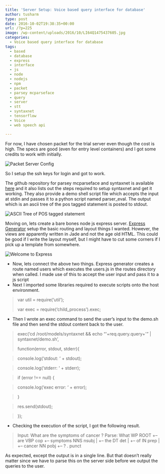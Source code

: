 ```yaml
---
title: 'Server Setup: Voice based query interface for database'
author: tusharm
type: post
date: 2016-10-02T19:38:35+00:00
url: /?p=225
image: /wp-content/uploads/2016/10/LI64Q1475437605.jpg
categories:
  - Voice based query interface for database
tags:
  - based
  - database
  - express
  - interface
  - js
  - node
  - nodejs
  - npm
  - packet
  - parsey mcparseface
  - query
  - server
  - stt
  - syntaxnet
  - tensorflow
  - Voice
  - web speech api

---
```

For now, I have chosen packet for the trial server even though the cost is high. The specs are good (even for entry level containers) and I got some credits to work with initially.

<img class="alignnone size-medium wp-image-226 aligncenter" src="https://i2.wp.com/blog.tusharmishra.in/wp-content/uploads/2016/10/Screenshot-from-2016-10-03-00-23-22.png?resize=300%2C186" alt="Packet Server Config" srcset="https://i2.wp.com/blog.tusharmishra.in/wp-content/uploads/2016/10/Screenshot-from-2016-10-03-00-23-22.png?resize=300%2C186 300w, https://i2.wp.com/blog.tusharmishra.in/wp-content/uploads/2016/10/Screenshot-from-2016-10-03-00-23-22.png?w=309 309w" sizes="(max-width: 300px) 100vw, 300px" data-recalc-dims="1" />

So I setup the ssh keys for login and got to work.

The github repository for parsey mcparseface and syntaxnet is available [here][1] and it also lists out the steps required to setup syntaxnet and get it working. They also provide a demo shell script file which accepts the input at stdin and passes it to a python script named parser_eval. The output which is an ascii tree of the pos tagged statement is posted to stdout.

<img class="alignnone size-medium wp-image-227 aligncenter" src="https://i1.wp.com/blog.tusharmishra.in/wp-content/uploads/2016/10/Screenshot-from-2016-10-03-00-27-59.png?resize=300%2C117" alt="ASCII Tree of POS tagged statement" srcset="https://i1.wp.com/blog.tusharmishra.in/wp-content/uploads/2016/10/Screenshot-from-2016-10-03-00-27-59.png?resize=300%2C117 300w, https://i1.wp.com/blog.tusharmishra.in/wp-content/uploads/2016/10/Screenshot-from-2016-10-03-00-27-59.png?resize=370%2C144 370w, https://i1.wp.com/blog.tusharmishra.in/wp-content/uploads/2016/10/Screenshot-from-2016-10-03-00-27-59.png?w=439 439w" sizes="(max-width: 300px) 100vw, 300px" data-recalc-dims="1" />

Moving on, lets create a bare bones node js express server. [Express Generator][2] setup the basic routing and layout things I wanted. However, the views are apparently written in Jade and not the age old HTML. This could be good if I write the layout myself, but I might have to cut some corners if I pick up a template from somewhere.

<img class="alignnone size-full wp-image-228 aligncenter" src="https://i0.wp.com/blog.tusharmishra.in/wp-content/uploads/2016/10/Screenshot-from-2016-10-03-00-31-25.png?resize=295%2C254" alt="Welcome to Express" data-recalc-dims="1" />

  * Now, lets connect the above two things. Express generator creates a route named users which executes the users.js in the routes directory when called. I made use of this to accept the user input and pass it to a js script
  * Next I imported some libraries required to execute scripts onto the host environment.

> var util = require(&#8216;util&#8217;);
> 
> var exec = require(&#8216;child_process&#8217;).exec;

  * Then I wrote an exec command to send the user&#8217;s input to the demo.sh file and then send the stdout content back to the user.

> exec(&#8216;cd /root/models/syntaxnet && echo &#8220;&#8216;+req.query.query+'&#8221; | syntaxnet/demo.sh&#8217;,
> 
> function(error, stdout, stderr){
  
> console.log(&#8216;stdout: &#8216; + stdout);
  
> console.log(&#8216;stderr: &#8216; + stderr);
  
> if (error !== null) {
  
> console.log(&#8216;exec error: &#8216; + error);
  
> }
  
> res.send(stdout);
  
> });

  * Checking the execution of the script, I got the following result.

> Input: What are the symptoms of cancer ? Parse: What WP ROOT +&#8211; are VBP cop +&#8211; symptoms NNS nsubj | +&#8211; the DT det | +&#8211; of IN prep | +&#8211; cancer NN pobj +&#8211; ? . punct

As expected, except the output is in a single line. But that doesn&#8217;t really matter since we have to parse this on the server side before we output the queries to the user.

 [1]: https://github.com/tensorflow/models/tree/master/syntaxnet#configuring-the-python-scripts
 [2]: https://expressjs.com/en/starter/generator.html
